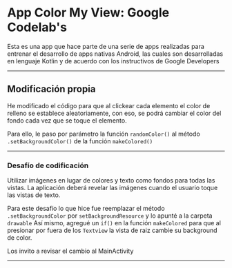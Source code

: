 # App Color My View: Google Codelab's

Esta es una app que hace parte de una serie de apps realizadas para entrenar el desarrollo de apps nativas Android, las cuales son desarrolladas en lenguaje Kotlin y de acuerdo con los instructivos de Google Developers
___
## Modificación propia

He modificado el código para que al clickear cada elemento el color de relleno se establece aleatoriamente, con eso, se podrá cambiar el color del fondo cada vez que se toque el elemento.

Para ello, le paso por parámetro la función `randomColor()` al método `.setBackgroundColor()` de la función `makeColored()`  
___

### Desafío de codificación

Utilizar imágenes en lugar de colores y texto como fondos para todas las vistas. La aplicación deberá revelar las imágenes cuando el usuario toque las vistas de texto.

Para este desafío lo que hice fue reemplazar el método `.setBackgroundColor` por `setBackgroundResource` y lo apunté a la carpeta `drawable`
Así mismo, agregué un `if()` en la función `makeColored` para que al presionar por fuera de los `Textview` la vista de raiz cambie su background de color.

Los invito a revisar el cambio al MainActivity
___

